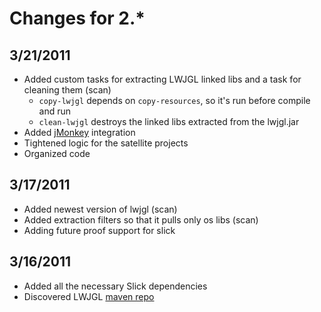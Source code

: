 # Changes for 2.*

## 3/21/2011

  * Added custom tasks for extracting LWJGL linked libs and a task for cleaning them (scan)
    * `copy-lwjgl` depends on `copy-resources`, so it's run before compile and run
    * `clean-lwjgl` destroys the linked libs extracted from the lwjgl.jar
  * Added [jMonkey] integration
  * Tightened logic for the satellite projects
  * Organized code

## 3/17/2011

  * Added newest version of lwjgl (scan)
  * Added extraction filters so that it pulls only os libs (scan)
  * Adding future proof support for slick

## 3/16/2011

  * Added all the necessary Slick dependencies
  * Discovered LWJGL [maven repo]

[jMonkey]: http://jmonkeyengine.org/
[maven repo]: http://www.lwjgl.org/wiki/index.php?title=LWJGL_use_in_Maven
